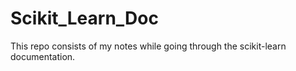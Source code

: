 # Scikit_Learn_Doc

This repo consists of my notes while going through the scikit-learn documentation.